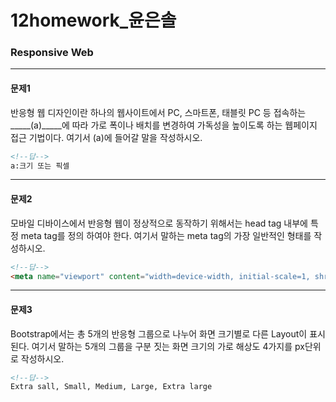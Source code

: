 # 12homework_윤은솔

### Responsive Web

----

#### 문제1

반응형 웹 디자인이란 하나의 웹사이트에서 PC, 스마트폰, 태블릿 PC 등 접속하는 _____(a)_____에 따라 가로
폭이나 배치를 변경하여 가독성을 높이도록 하는 웹페이지 접근 기법이다. 여기서 (a)에 들어갈 말을 작성하시오.

```html
<!--답-->
a:크기 또는 픽셀
```

----

#### 문제2

모바일 디바이스에서 반응형 웹이 정상적으로 동작하기 위해서는 head tag 내부에 특정 meta tag를 정의 하여야 한다. 여기서 말하는 meta tag의 가장 일반적인 형태를 작성하시오.

```html
<!--답-->
<meta name="viewport" content="width=device-width, initial-scale=1, shrink-to-fit=no">
```

---

#### 문제3

Bootstrap에서는 총 5개의 반응형 그룹으로 나누어 화면 크기별로 다른 Layout이 표시된다. 여기서 말하는
5개의 그룹을 구분 짓는 화면 크기의 가로 해상도 4가지를 px단위로 작성하시오.

```html
<!--답-->
Extra sall, Small, Medium, Large, Extra large
```

